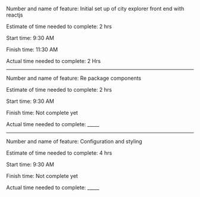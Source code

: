 Number and name of feature: Initial set up of city explorer front end with reactjs

Estimate of time needed to complete: 2 hrs

Start time: 9:30 AM

Finish time: 11:30 AM

Actual time needed to complete: 2 Hrs

***************************************************************************************

Number and name of feature: Re package components 

Estimate of time needed to complete: 2 hrs

Start time: 9:30 AM

Finish time: Not complete yet

Actual time needed to complete: _____

****************************************************************************************

Number and name of feature: Configuration and styling 

Estimate of time needed to complete: 4 hrs

Start time: 9:30 AM

Finish time: Not complete yet

Actual time needed to complete: _____